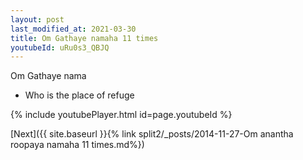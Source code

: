 ```yaml
---
layout: post
last_modified_at: 2021-03-30
title: Om Gathaye namaha 11 times
youtubeId: uRu0s3_QBJQ
---
```

 
 
Om Gathaye nama 
 
 -  Who is the place of refuge 
 
  
 
  
 
 
 
 
 
 


{% include youtubePlayer.html id=page.youtubeId %}
 
[Next]({{ site.baseurl }}{% link  split2/_posts/2014-11-27-Om anantha roopaya namaha 11 times.md%})
 
